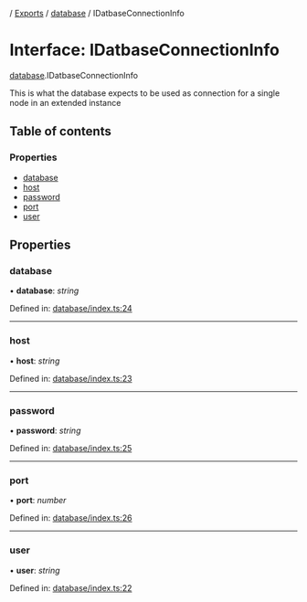 [](../README.md) / [Exports](../modules.md) / [database](../modules/database.md) / IDatbaseConnectionInfo

# Interface: IDatbaseConnectionInfo

[database](../modules/database.md).IDatbaseConnectionInfo

This is what the database expects to be used as connection
for a single node in an extended instance

## Table of contents

### Properties

- [database](database.idatbaseconnectioninfo.md#database)
- [host](database.idatbaseconnectioninfo.md#host)
- [password](database.idatbaseconnectioninfo.md#password)
- [port](database.idatbaseconnectioninfo.md#port)
- [user](database.idatbaseconnectioninfo.md#user)

## Properties

### database

• **database**: *string*

Defined in: [database/index.ts:24](https://github.com/onzag/itemize/blob/55e63f2c/database/index.ts#L24)

___

### host

• **host**: *string*

Defined in: [database/index.ts:23](https://github.com/onzag/itemize/blob/55e63f2c/database/index.ts#L23)

___

### password

• **password**: *string*

Defined in: [database/index.ts:25](https://github.com/onzag/itemize/blob/55e63f2c/database/index.ts#L25)

___

### port

• **port**: *number*

Defined in: [database/index.ts:26](https://github.com/onzag/itemize/blob/55e63f2c/database/index.ts#L26)

___

### user

• **user**: *string*

Defined in: [database/index.ts:22](https://github.com/onzag/itemize/blob/55e63f2c/database/index.ts#L22)

